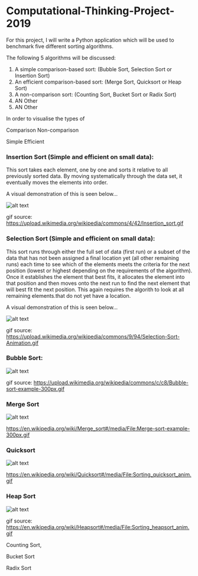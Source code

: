 # Computational-Thinking-Project-2019

For this project, I will write a Python application which will be used to benchmark five different sorting algorithms. 

The following 5 algorithms will be discussed:

1. A simple comparison-based sort: (Bubble Sort, Selection Sort or Insertion Sort)
2. An efficient comparison-based sort:  (Merge Sort, Quicksort or Heap Sort)
3. A non-comparison sort: (Counting Sort, Bucket Sort or Radix Sort)
4. AN Other 
5. AN Other 

In order to visualise the types of  

Comparison 
Non-comparison


Simple
Efficient 



### Insertion Sort (Simple and efficient on small data): 

This sort takes each element, one by one and sorts it relative to all previously sorted data. By moving systematically through the data set, it eventually moves the elements into order. 

A visual demonstration of this is seen below... 


![alt text](https://upload.wikimedia.org/wikipedia/commons/4/42/Insertion_sort.gif)


gif source: https://upload.wikimedia.org/wikipedia/commons/4/42/Insertion_sort.gif


### Selection Sort (Simple and efficient on small data): 

This sort runs through either the full set of data (first run) or a subset of the data that has not been assigned a final location yet (all other remaining runs) each time to see which of the elements meets the criteria for the next position (lowest or highest depending on the requirements of the algorithm). Once it establishes the element that best fits, it allocates the element into that position and then moves onto the next run to find the next element that will best fit the next position. This again requires the algorith to look at all remaining elements.that do not yet have a location. 


A visual demonstration of this is seen below... 


![alt text](https://upload.wikimedia.org/wikipedia/commons/9/94/Selection-Sort-Animation.gif)


gif source: https://upload.wikimedia.org/wikipedia/commons/9/94/Selection-Sort-Animation.gif


### Bubble Sort:


![alt text](https://upload.wikimedia.org/wikipedia/commons/c/c8/Bubble-sort-example-300px.gif)


gif source: https://upload.wikimedia.org/wikipedia/commons/c/c8/Bubble-sort-example-300px.gif


### Merge Sort 

![alt text](https://en.wikipedia.org/wiki/Merge_sort#/media/File:Merge-sort-example-300px.gif)

https://en.wikipedia.org/wiki/Merge_sort#/media/File:Merge-sort-example-300px.gif


### Quicksort 

![alt text](https://en.wikipedia.org/wiki/Quicksort#/media/File:Sorting_quicksort_anim.gif)

https://en.wikipedia.org/wiki/Quicksort#/media/File:Sorting_quicksort_anim.gif


### Heap Sort

![alt text](https://en.wikipedia.org/wiki/Heapsort#/media/File:Sorting_heapsort_anim.gif)

gif source: https://en.wikipedia.org/wiki/Heapsort#/media/File:Sorting_heapsort_anim.gif

Counting Sort, 

Bucket Sort 

Radix Sort






